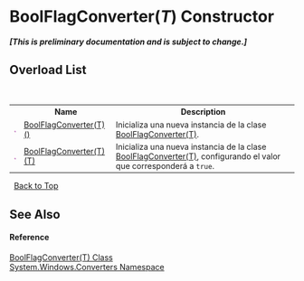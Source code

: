 # BoolFlagConverter(*T*) Constructor 
 _**\[This is preliminary documentation and is subject to change.\]**_


## Overload List
&nbsp;<table><tr><th></th><th>Name</th><th>Description</th></tr><tr><td>![Public method](media/pubmethod.gif "Public method")</td><td><a href="2a877d97-3fdf-907a-8105-57f981e88a88">BoolFlagConverter(T)()</a></td><td>
Inicializa una nueva instancia de la clase <a href="20d8b90a-635b-e7e2-1da5-2f95a7df5a09">BoolFlagConverter(T)</a>.</td></tr><tr><td>![Public method](media/pubmethod.gif "Public method")</td><td><a href="95f1a98a-9dcb-ebbf-f263-6a6a7a8f9753">BoolFlagConverter(T)(T)</a></td><td>
Inicializa una nueva instancia de la clase <a href="20d8b90a-635b-e7e2-1da5-2f95a7df5a09">BoolFlagConverter(T)</a>, configurando el valor que corresponderá a `true`.</td></tr></table>&nbsp;
<a href="#boolflagconverter(*t*)-constructor">Back to Top</a>

## See Also


#### Reference
<a href="20d8b90a-635b-e7e2-1da5-2f95a7df5a09">BoolFlagConverter(T) Class</a><br /><a href="209509be-498c-78bd-c9c1-8c3bc31f7d1f">System.Windows.Converters Namespace</a><br />